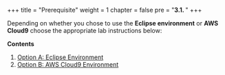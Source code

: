 +++
title = "Prerequisite"
weight = 1
chapter = false
pre = "<b>3.1. </b>"
+++

Depending on whether you chose to use the **Eclipse environment** or **AWS Cloud9** choose the appropriate lab instructions below:

**Contents**
1. [Option A: Eclipse Environment](a/)
2. [Option B: AWS Cloud9 Environment](b/)